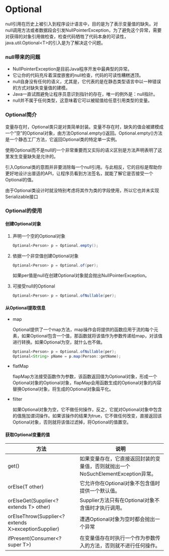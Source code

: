 # Optional

 null引用在历史上被引入到程序设计语言中，目的是为了表示变量值的缺失。对null调用方法或者数据段会引发NullPointerException，为了避免这个异常，需要对获得的对象引用做检查，检查代码牺牲了代码本身的可读性，java.util.Optional\<T>的引入是为了解决这个问题。

### null带来的问题

* NullPointerException是目前Java程序开发中最典型的异常。
* 它让你的代码充斥着深度嵌套的null检查，代码的可读性糟糕透顶。
* null自身没有任何的语义，尤其是，它代表的是在静态类型语言中以一种错误的方式对缺失变量值的建模。
* Java一直试图避免让程序员意识到指针的存在，唯一的例外是：null指针。
* null并不属于任何类型，这意味着它可以被赋值给任意引用类型的变量。

### Optional简介

变量存在时，Optional类只是对类简单封装。变量不存在时，缺失的值会被建模成一个“空”的Optional对象，由方法Optional.empty()返回。Optional.empty()方法是一个静态工厂方法，它返回Optional类的特定单一实例。

使用Optional而不是null的一个非常重要而又实际的语义区别是方法声明表明了这里发生变量缺失是允许的。

引入Optional类的意图并非要消除每一个null引用。与此相反，它的目标是帮助你更好地设计出普适的API，让程序员看到方法签名，就能了解它是否接受一个Optional的值。

由于Optional类设计时就没特别考虑将其作为类的字段使用，所以它也并未实现Serializable接口

### Optional的使用

#### 创建Optional对象

1. 声明一个空的Optional对象

   ```java
   Optional<Person> p = Optional.empty();
   ```

2. 依据一个非空值创建Optional对象

   ```java
   Optional<Person> p = Optional.of(per);
   ```

   如果per值是null在创建Optional对象就会抛出NullPointerException。

3. 可接受null的Optional

   ```java
   Optional<Person> p = Optional.ofNullable(per);
   ```

#### 从Optional提取信息

* map

  Optional提供了一个map方法，map操作会将提供的函数应用于流的每个元素，如果Optional包含一个值，那函数就将该值作为参数传递给map，对该值进行转换。如果Optional为空，就什么也不做。

  ```java
  Optional<Person> p = Optional.ofNullable(per);
  Optional<String> pName = p.map(Person::getName);
  ```

* flatMap

  flapMap方法接受函数作为参数，该函数返回值为Optional对象，形成一个Optional对象的Optional对象，flapMap会用函数生成的Optional对象的内容替换Optional对象，将生成的Optional对象扁平化。

* filter

  如果Optional对象为空，它不做任何操作，反之，它就对Optional对象中包含的值施加谓词操作。如果该操作的结果为true，它不做任何改变，直接返回该Optional对象，否则就将该值过滤掉，将Optional的值置空。

#### 获取Optional变量的值

| 方法                                                | 说明                                                         |
| --------------------------------------------------- | ------------------------------------------------------------ |
| get()                                               | 如果变量存在，它直接返回封装的变量值，否则就抛出一个NoSuchElementException异常。 |
| orElse(T other)                                     | 它允许你在Optional对象不包含值时提供一个默认值。             |
| orElseGet(Supplier<? extends T> other)              | Supplier方法只有在Optional对象不含值时才执行调用。           |
| orElseThrow(Supplier<? extends X>exceptionSupplier) | 遭遇Optional对象为空时都会抛出一个异常                       |
| ifPresent(Consumer<? super T>)                      | 在变量值存在时执行一个作为参数传入的方法，否则就不进行任何操作。 |

